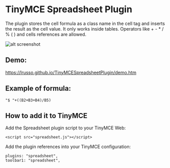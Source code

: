# TinyMCE Spreadsheet Plugin

The plugin stores the cell formula as a class name in the cell tag and inserts the result as the cell value. It only works inside tables. Operators like + - * / % ( ) and cells references are allowed.

![alt screenshot](https://raw.githubusercontent.com/lrusso/TinyMCESpreadsheetPlugin/master/spreadsheet.png)

## Demo:

https://lrusso.github.io/TinyMCESpreadsheetPlugin/demo.htm

## Example of formula:

```
"$ "+((B2+B3+B4)/B5)
```

## How to add it to TinyMCE

Add the Spreadsheet plugin script to your TinyMCE Web:
```
<script src="spreadsheet.js"></script> 
```

Add the plugin references into your TinyMCE configuration:
```
plugins: "spreadsheet",
toolbar1: "spreadsheet",
```
